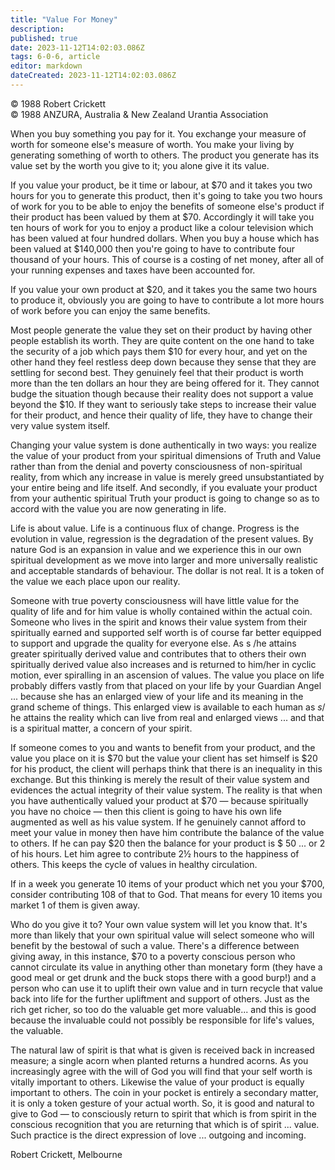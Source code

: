 ```yaml
---
title: "Value For Money"
description: 
published: true
date: 2023-11-12T14:02:03.086Z
tags: 6-0-6, article
editor: markdown
dateCreated: 2023-11-12T14:02:03.086Z
---
```


<p class="v-card v-sheet theme--light gray lighten-3 px-2 py-1">© 1988 Robert Crickett<br>© 1988 ANZURA, Australia & New Zealand Urantia Association</p>


When you buy something you pay for it. You exchange your measure of worth for someone else's measure of worth. You make your living by generating something of worth to others. The product you generate has its value set by the worth you give to it; you alone give it its value.

If you value your product, be it time or labour, at $70 and it takes you two hours for you to generate this product, then it's going to take you two hours of work for you to be able to enjoy the benefits of someone else's product if their product has been valued by them at $70. Accordingly it will take you ten hours of work for you to enjoy a product like a colour television which has been valued at four hundred dollars. When you buy a house which has been valued at $140,000 then you're going to have to contribute four thousand of your hours. This of course is a costing of net money, after all of your running expenses and taxes have been accounted for.

If you value your own product at $20, and it takes you the same two hours to produce it, obviously you are going to have to contribute a lot more hours of work before you can enjoy the same benefits.

Most people generate the value they set on their product by having other people establish its worth. They are quite content on the one hand to take the security of a job which pays them $10 for every hour, and yet on the other hand they feel restless deep down because they sense that they are settling for second best. They genuinely feel that their product is worth more than the ten dollars an hour they are being offered for it. They cannot budge the situation though because their reality does not support a value beyond the $10. If they want to seriously take steps to increase their value for their product, and hence their quality of life, they have to change their very value system itself.

Changing your value system is done authentically in two ways: you realize the value of your product from your spiritual dimensions of Truth and Value rather than from the denial and poverty consciousness of non-spiritual reality, from which any increase in value is merely greed unsubstantiated by your entire being and life itself. And secondly, if you evaluate your product from your authentic spiritual Truth your product is going to change so as to accord with the value you are now generating in life.

Life is about value. Life is a continuous flux of change. Progress is the evolution in value, regression is the degradation of the present values. By nature God is an expansion in value and we experience this in our own spiritual development as we move into larger and more universally realistic and acceptable standards of behaviour. The dollar is not real. It is a token of the value we each place upon our reality.

Someone with true poverty consciousness will have little value for the quality of life and for him value is wholly contained within the actual coin. Someone who lives in the spirit and knows their value system from their spiritually earned and supported self worth is of course far better equipped to support and upgrade the quality for everyone else. As s /he attains greater spiritually derived value and contributes that to others their own spiritually derived value also increases and is returned to him/her in cyclic motion, ever spiralling in an ascension of values. The value you place on life probably differs vastly from that placed on your life by your Guardian Angel ... because she has an enlarged view of your life and its meaning in the grand scheme of things. This enlarged view is available to each human as $s /$ he attains the reality which can live from real and enlarged views ... and that is a spiritual matter, a concern of your spirit.

If someone comes to you and wants to benefit from your product, and the value you place on it is $70 but the value your client has set himself is $20 for his product, the client will perhaps think that there is an inequality in this exchange. But this thinking is merely the result of their value system and evidences the actual integrity of their value system. The reality is that when you have authentically valued your product at $70 — because spiritually you have no choice — then this client is going to have his own life augmented as well as his value system. If he genuinely cannot afford to meet your value in money then have him contribute the balance of the value to others. If he can pay $20 then the balance for your product is $ 50 ... or 2 of his hours. Let him agree to contribute 2&frac12; hours to the happiness of others. This keeps the cycle of values in healthy circulation.

If in a week you generate 10 items of your product which net you your $700, consider contributing 108 of that to God. That means for every 10 items you market 1 of them is given away.

Who do you give it to? Your own value system will let you know that. It's more than likely that your own spiritual value will select someone who will benefit by the bestowal of such a value. There's a difference between giving away, in this instance, $70 to a poverty conscious person who cannot circulate its value in anything other than monetary form (they have a good meal or get drunk and the buck stops there with a good burp!) and a person who can use it to uplift their own value and in turn recycle that value back into life for the further upliftment and support of others. Just as the rich get richer, so too do the valuable get more valuable... and this is good because the invaluable could not possibly be responsible for life's values, the valuable.

The natural law of spirit is that what is given is received back in increased measure; a single acorn when planted returns a hundred acorns. As you increasingly agree with the will of God you will find that your self worth is vitally important to others. Likewise the value of your product is equally important to others. The coin in your pocket is entirely a secondary matter, it is only a token gesture of your actual worth. So, it is good and natural to give to God — to consciously return to spirit that which is from spirit in the conscious recognition that you are returning that which is of spirit ... value. Such practice is the direct expression of love ... outgoing and incoming.

Robert Crickett, Melbourne